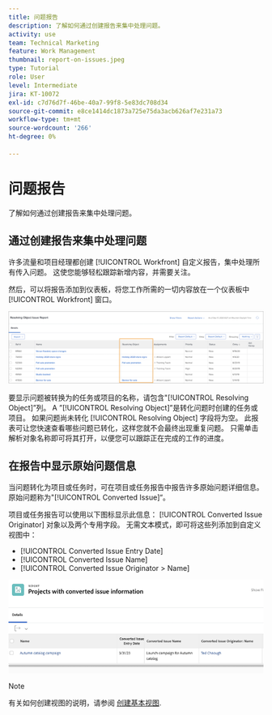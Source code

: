 ```yaml
---
title: 问题报告
description: 了解如何通过创建报告来集中处理问题。
activity: use
team: Technical Marketing
feature: Work Management
thumbnail: report-on-issues.jpeg
type: Tutorial
role: User
level: Intermediate
jira: KT-10072
exl-id: c7d76d7f-46be-40a7-99f8-5e83dc708d34
source-git-commit: e8ce1414dc1873a725e75da3acb626af7e231a73
workflow-type: tm+mt
source-wordcount: '266'
ht-degree: 0%

---
```


# 问题报告

了解如何通过创建报告来集中处理问题。

## 通过创建报告来集中处理问题

许多流量和项目经理都创建 [!UICONTROL Workfront] 自定义报告，集中处理所有传入问题。 这使您能够轻松跟踪新增内容，并需要关注。

然后，可以将报告添加到仪表板，将您工作所需的一切内容放在一个仪表板中 [!UICONTROL Workfront] 窗口。

![的图像 [!UICONTROL Resolving Object] 问题报告的列。](assets/18-resolving-object-report.png)

要显示问题被转换为的任务或项目的名称，请包含&quot;[!UICONTROL Resolving Object]”列。 A ”[!UICONTROL Resolving Object]”是转化问题时创建的任务或项目。 如果问题尚未转化 [!UICONTROL Resolving Object] 字段将为空。 此报表可让您快速查看哪些问题已转化，这样您就不会最终出现重复问题。 只需单击解析对象名称即可将其打开，以便您可以跟踪正在完成的工作的进度。

## 在报告中显示原始问题信息

当问题转化为项目或任务时，可在项目或任务报告中报告许多原始问题详细信息。 原始问题称为&quot;[!UICONTROL Converted Issue]“。

项目或任务报告可以使用以下图标显示此信息： [!UICONTROL Converted Issue Originator] 对象以及两个专用字段。 无需文本模式，即可将这些列添加到自定义视图中：

* [!UICONTROL Converted Issue Entry Date]
* [!UICONTROL Converted Issue Name]
* [!UICONTROL Converted Issue Originator > Name]

![问题报告信息的图像。](assets/19-text-mode-reporting-for-issues.png)

>[!NOTE]
>
>有关如何创建视图的说明，请参阅 [创建基本视图](https://experienceleague.adobe.com/docs/workfront-learn/tutorials-workfront/reporting/basic-reporting/create-a-basic-view.html?lang=en).

